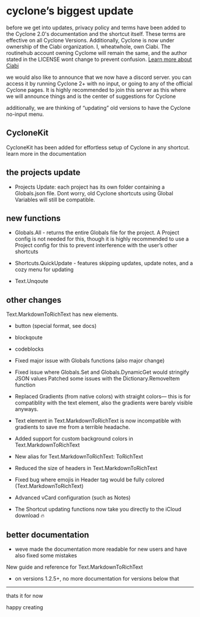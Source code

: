 # cyclone’s biggest update

before we get into updates, privacy policy and terms have been added to the Cyclone 2.0's documentation and the shortcut itself. These terms are effective on all Cyclone Versions. Additionally, Cyclone is now under ownership of the Ciabi organization. I, wheatwhole, own Ciabi. The routinehub account owning Cyclome will remain the same, and the author stated in the LICENSE wont change to prevent confusion. [Learn more about Ciabi](https://ciabidev.github.io) 

we would also like to announce that we now have a discord server. you can access it by running Cyclone 2+ with no input, or going to any of the official Cyclone pages. It is highly recommended to join this server as this where we will announce things and is the center of suggestions for Cyclone

additionally, we are thinking of “updating” old versions to have the Cyclone no-input menu.

## CycloneKit
CycloneKit has been added for effortless setup of Cyclone in any shortcut. learn more in the documentation

## the projects update

- Projects Update: each project has its own folder containing a Globals.json file. Dont worry, old Cyclone shortcuts using Global Variables will still be compatible.

## new functions

- Globals.All - returns the entire Globals file for the project. A Project config is not needed for this, though it is highly recommended to use a Project config for this to prevent interference with the user’s other shortcuts 

- Shortcuts.QuickUpdate - features skipping updates, update notes, and a cozy menu for updating

- Text.Unqoute

## other changes
Text.MarkdownToRichText has new elements. 
- button (special format, see docs)
- blockqoute
- codeblocks

- Fixed major issue with Globals functions (also major change)

- Fixed issue where Globals.Set and Globals.DynamicGet would stringify JSON values
Patched some issues with the Dictionary.RemoveItem function

- Replaced Gradients (from native colors) with straight colors— this is for compatiblity with the text element, also the gradients were barely visible anyways. 

- Text element in Text.MarkdownToRichText is now incompatible with gradients to save me from a terrible headache.

- Added support for custom background colors in Text.MarkdownToRichText

- New alias for Text.MarkdownToRichText: ToRichText

- Reduced the size of headers in Text.MarkdownToRichText

- Fixed bug where emojis in Header tag would be fully colored (Text.MarkdownToRichText)

- Advanced vCard configuration (such as Notes)

- The Shortcut updating functions now take you directly to the iCloud download 🔥

## better documentation

- weve made the documentation more readable for new users and have also fixed some mistakes
 
New guide and reference for Text.MarkdownToRichText 
- on versions 1.2.5+, no more documentation for versions below that
---
thats it for now

happy creating